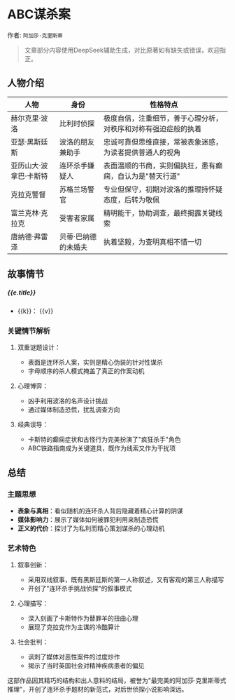 <script setup>
import {data} from './data/ABC谋杀案.data.js'
</script>

# ABC谋杀案

作者: `阿加莎·克里斯蒂`

> 文章部分内容使用DeepSeek辅助生成，对比原著如有缺失或错误，欢迎指正。

## 人物介绍

| 人物                   | 身份                | 性格特点                                                    |
|----------------------|-------------------|---------------------------------------------------------|
| 赫尔克里·波洛          | 比利时侦探          | 极度自信，注重细节，善于心理分析，对秩序和对称有强迫症般的执着 |
| 亚瑟·黑斯廷斯          | 波洛的朋友兼助手    | 忠诚可靠但思维直接，常被表象迷惑，为读者提供普通人的视角      |
| 亚历山大·波拿巴·卡斯特 | 连环杀手嫌疑人      | 表面温顺的书商，实则偏执狂，患有癫痫，自认为是"替天行道"       |
| 克拉克警督             | 苏格兰场警官        | 专业但保守，初期对波洛的推理持怀疑态度，后转为敬佩            |
| 富兰克林·克拉克        | 受害者家属          | 精明能干，协助调查，最终揭露关键线索                          |
| 唐纳德·弗雷泽          | 贝蒂·巴纳德的未婚夫 | 执着坚毅，为查明真相不惜一切                                 |

## 故事情节

<timeline class='timeline'>
  <timeline-item
    v-for="e in data"
    :timestamp="e.timestamp"
    :type="e.type"
    :size="e.size"
    :hollow="true"
    placement="top">
    <h5 class='title'>{{e.title}}</h5>
    <ul>
      <li v-for="(v, k) in e.data">
        <span class='label'>{{k}}：</span>
        <span class='content'>{{v}}</span>
      </li>
    </ul>
  </timeline-item>
</timeline>

### 关键情节解析

1. 双重谜题设计：
    - 表面是连环杀人案，实则是精心伪装的针对性谋杀
    - 字母顺序的杀人模式掩盖了真正的作案动机

2. 心理博弈：
    - 凶手利用波洛的名声设计挑战
    - 通过媒体制造恐慌，扰乱调查方向

3. 经典误导：
    - 卡斯特的癫痫症状和古怪行为完美扮演了"疯狂杀手"角色
    - ABC铁路指南成为关键道具，既作为线索又作为干扰项

## 总结

### 主题思想

- **表象与真相**：看似随机的连环杀人背后隐藏着精心计算的阴谋
- **媒体影响力**：展示了媒体如何被罪犯利用来制造恐慌
- **正义的代价**：探讨了为私利而精心策划谋杀的心理动机

### 艺术特色

1. 叙事创新：
    - 采用双线叙事，既有黑斯廷斯的第一人称叙述，又有客观的第三人称描写
    - 开创了"连环杀手挑战侦探"的叙事模式

2. 心理描写：
    - 深入刻画了卡斯特作为替罪羊的扭曲心理
    - 展现了克拉克作为主谋的冷酷算计

3. 社会批判：
    - 讽刺了媒体对恶性案件的过度炒作
    - 揭示了当时英国社会对精神疾病患者的偏见

这部作品因其精巧的结构和出人意料的结局，被誉为"最完美的阿加莎·克里斯蒂式推理"，开创了连环杀手题材的新范式，对后世侦探小说影响深远。